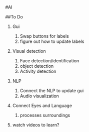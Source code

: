 #AI

##To Do

1. Gui
   1. Swap buttons for labels
   2. figure out how to update labels
   

2. Visual detection
   1. Face detection/identification
   2. object detection
   3. Activity detection
   

3. NLP
   1. Connect the NLP to update gui
   2. Audio visualization
   

4. Connect Eyes and Language
   1. processes surroundings
   

5. watch videos to learn?